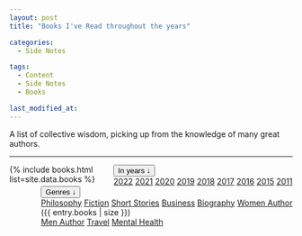 ```yaml
---
layout: post
title: "Books I've Read throughout the years"

categories:
  - Side Notes

tags:
  - Content
  - Side Notes
  - Books

last_modified_at: 
---
```



<p class="message">
  <span class="padded-dropcap">A</span> list of collective wisdom, picking up from the knowledge of many great authors.
</p>

---

<div class="dropdown" style="float:right;">
  <button class="dropbtn">In years &#x2193;</button>
  <div class="dropdown-content">
    <a href="#2022">2022</a>
    <a href="#2021">2021</a>
    <a href="#2020">2020</a>
    <a href="#2019">2019</a>
    <a href="#2018">2018</a>
    <a href="#2017">2017</a>
    <a href="#2016">2016</a>
    <a href="#2015">2015</a>
    <a href="#2011">2011</a>
  </div>
</div>

<div class="dropdown" style="float:right;">
  <button class="dropbtn">Genres &#x2193;</button>
  <div class="dropdown-content">
    <a href="#Philosophy">Philosophy</a>
    <a href="#Fiction">Fiction</a>
    <a href="#Short">Short Stories</a>
    <a href="#Business">Business</a>
    <a href="#Biography">Biography</a>
    <a href="#Women">Women Author</a>
    <div class="number">({{ entry.books | size }})</div>
    <a href="#Men">Men Author</a>
    <a href="#Travel">Travel</a>
    <a href="#Mental Health">Mental Health</a>
  </div>
</div>

{% include books.html list=site.data.books %}


